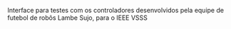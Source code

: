 Interface para testes com os controladores desenvolvidos pela equipe de futebol de robôs Lambe Sujo, para o IEEE VSSS
